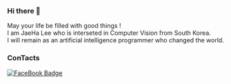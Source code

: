 ### Hi there 👋
May your life be filled with good things !   
I am JaeHa Lee who is interseted in Computer Vision from South Korea.   
I will remain as an artificial intelligence programmer who changed the world.   


### ConTacts
[![FaceBook Badge](https://img.shields.io/badge/facebook-1877f2?style=flat-square&logo=facebook&logoColor=White&link=https://www.facebook.com/JaeHa0412)](https://www.facebook.com/JaeHa0412)
